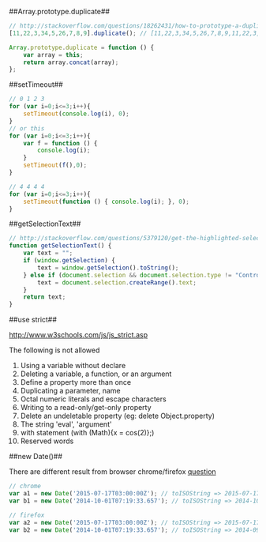 
##Array.prototype.duplicate##
```js
// http://stackoverflow.com/questions/18262431/how-to-prototype-a-duplicate-prototype-method-for-array-in-javascript
[11,22,3,34,5,26,7,8,9].duplicate(); // [11,22,3,34,5,26,7,8,9,11,22,3,34,5,26,7,8,9]

Array.prototype.duplicate = function () {
    var array = this;
    return array.concat(array);
};
```

##setTimeout##
```js
// 0 1 2 3
for (var i=0;i<=3;i++){
    setTimeout(console.log(i), 0);
}
// or this
for (var i=0;i<=3;i++){
    var f = function () {
        console.log(i);
    }
    setTimeout(f(),0);
}

// 4 4 4 4
for (var i=0;i<=3;i++){
    setTimeout(function () { console.log(i); }, 0);
}
```

##getSelectionText##
```js
// http://stackoverflow.com/questions/5379120/get-the-highlighted-selected-text
function getSelectionText() {
    var text = "";
    if (window.getSelection) {
        text = window.getSelection().toString();
    } else if (document.selection && document.selection.type != "Control") {
        text = document.selection.createRange().text;
    }
    return text;
}
```

##use strict##

http://www.w3schools.com/js/js_strict.asp

The following is not allowed

1. Using a variable without declare
2. Deleting a variable, a function, or an argument
3. Define a property more than once
4. Duplicating a parameter, name
5. Octal numeric literals and escape characters
6. Writing to a read-only/get-only property
7. Delete an undeletable property (eg: delete Object.property)
8. The string 'eval', 'argument'
9. with statement (with (Math){x = cos(2)};)
10. Reserved words

##new Date()##

There are different result from browser chrome/firefox [question](http://stackoverflow.com/questions/15109894/new-date-works-differently-in-chrome-and-firefox)

```js
// chrome
var a1 = new Date('2015-07-17T03:00:00Z'); // toISOString => 2015-07-17T03:00:00.000Z
var b1 = new Date('2014-10-01T07:19:33.657'); // toISOString => 2014-10-01T07:19:33.657Z

// firefox
var a2 = new Date('2015-07-17T03:00:00Z'); // toISOString => 2015-07-17T03:00:00.000Z
var b2 = new Date('2014-10-01T07:19:33.657'); // toISOString => 2014-09-30T23:19:33.657Z (wat!)
```
